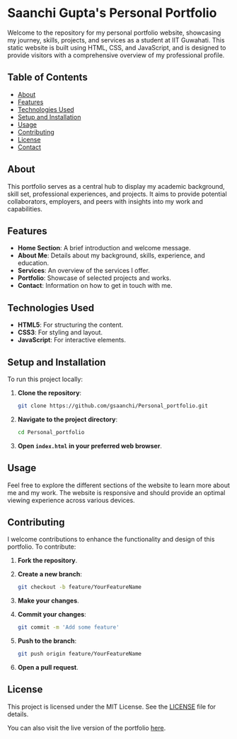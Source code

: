 # Saanchi Gupta's Personal Portfolio

Welcome to the repository for my personal portfolio website, showcasing my journey, skills, projects, and services as a student at IIT Guwahati. This static website is built using HTML, CSS, and JavaScript, and is designed to provide visitors with a comprehensive overview of my professional profile.

## Table of Contents

- [About](#about)
- [Features](#features)
- [Technologies Used](#technologies-used)
- [Setup and Installation](#setup-and-installation)
- [Usage](#usage)
- [Contributing](#contributing)
- [License](#license)
- [Contact](#contact)

## About

This portfolio serves as a central hub to display my academic background, skill set, professional experiences, and projects. It aims to provide potential collaborators, employers, and peers with insights into my work and capabilities.

## Features

- **Home Section**: A brief introduction and welcome message.
- **About Me**: Details about my background, skills, experience, and education.
- **Services**: An overview of the services I offer.
- **Portfolio**: Showcase of selected projects and works.
- **Contact**: Information on how to get in touch with me.

## Technologies Used

- **HTML5**: For structuring the content.
- **CSS3**: For styling and layout.
- **JavaScript**: For interactive elements.

## Setup and Installation

To run this project locally:

1. **Clone the repository**:

   ```bash
   git clone https://github.com/gsaanchi/Personal_portfolio.git
   ```

2. **Navigate to the project directory**:

   ```bash
   cd Personal_portfolio
   ```

3. **Open `index.html` in your preferred web browser**.

## Usage

Feel free to explore the different sections of the website to learn more about me and my work. The website is responsive and should provide an optimal viewing experience across various devices.

## Contributing

I welcome contributions to enhance the functionality and design of this portfolio. To contribute:

1. **Fork the repository**.
2. **Create a new branch**:

   ```bash
   git checkout -b feature/YourFeatureName
   ```

3. **Make your changes**.
4. **Commit your changes**:

   ```bash
   git commit -m 'Add some feature'
   ```

5. **Push to the branch**:

   ```bash
   git push origin feature/YourFeatureName
   ```

6. **Open a pull request**.

## License

This project is licensed under the MIT License. See the [LICENSE](LICENSE) file for details.

You can also visit the live version of the portfolio [here](https://gsaanchi.github.io/Personal_portfolio/).
